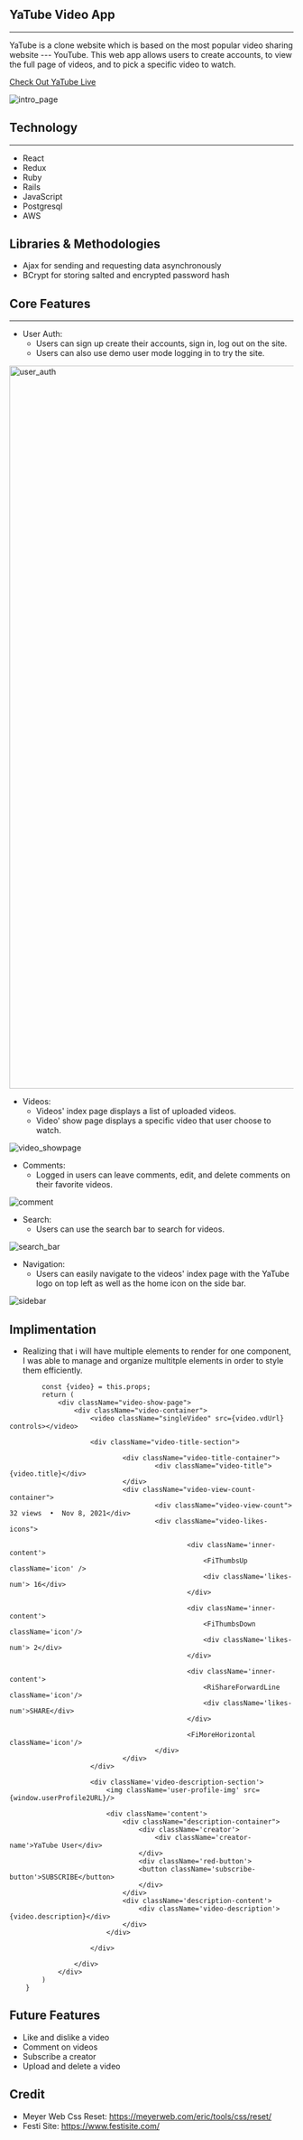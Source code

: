 ## YaTube Video App

---

YaTube is a clone website which is based on the most popular video sharing website --- YouTube. This web app allows users to create accounts, to view the full page of videos, and to pick a specific video to watch.

[Check Out YaTube Live](https://yatube-video-app.herokuapp.com/#/videos)

![intro_page](https://user-images.githubusercontent.com/75951481/165430453-5d2d7b7b-c63c-4298-a850-4f09457f3ab4.gif)

<!-- <img width="1226" alt="yatube_homepage" src="https://user-images.githubusercontent.com/75951481/165418678-477b19f4-d89f-4e28-bd13-3b3d0d5538d9.png"> -->


## Technology

---

- React
- Redux
- Ruby
- Rails
- JavaScript
- Postgresql
- AWS

## Libraries & Methodologies

- Ajax for sending and requesting data asynchronously
- BCrypt for storing salted and encrypted password hash

## Core Features 

---

- User Auth:
  - Users can sign up create their accounts, sign in, log out on the site.
  - Users can also use demo user mode logging in to try the site.
<!--  ![](https://yatube-seeds.s3.amazonaws.com/login.gif) -->

<img width="1280" alt="user_auth" src="https://user-images.githubusercontent.com/75951481/165427962-8f144988-8923-425f-b7c7-fcaa55754f23.png">

- Videos:  
  - Videos' index page displays a list of uploaded videos.
  - Video' show page displays a specific video that user choose to watch.
<!-- ![](/app/assets/images/video_showpage.png) -->
![video_showpage](https://user-images.githubusercontent.com/75951481/165426005-a3955d08-b2c0-418a-815d-ffc77ab64020.gif)

- Comments:
  - Logged in users can leave comments, edit, and delete comments on their favorite videos.
<!--   ![](/app/assets/images/comment.png) -->
  ![comment](https://user-images.githubusercontent.com/75951481/165425988-2475e425-1c2d-4e09-87db-0a72bac362ad.gif)
  
- Search:
  - Users can use the search bar to search for videos.
<!--   ![](/app/assets/images/searchbar.png)  -->
  ![search_bar](https://user-images.githubusercontent.com/75951481/165425994-9750964e-c899-46b2-af72-3f35efd4045a.gif)

- Navigation:
  - Users can easily navigate to the videos' index page with the YaTube logo on top left as well as the home icon on the side bar. 
<!--   - ![](/app/assets/images/sidebar.png) -->
  ![sidebar](https://user-images.githubusercontent.com/75951481/165425998-861537a8-6d37-4068-b5e0-700a18500fa2.gif)

## Implimentation

- Realizing that i will have multiple elements to render for one component, I was able to manage and organize multitple elements in order to style them efficiently. 
```render(){
        const {video} = this.props;
        return (
            <div className="video-show-page">
                <div className="video-container">
                    <video className="singleVideo" src={video.vdUrl} controls></video>

                    <div className="video-title-section">

                            <div className="video-title-container">
                                    <div className="video-title">{video.title}</div>
                            </div>
                            <div className="video-view-count-container">
                                    <div className="video-view-count"> 32 views  •  Nov 8, 2021</div>
                                    <div className="video-likes-icons">

                                            <div className='inner-content'>
                                                <FiThumbsUp className='icon' /> 
                                                <div className='likes-num'> 16</div>
                                            </div>

                                            <div className='inner-content'>
                                                <FiThumbsDown className='icon'/>
                                                <div className='likes-num'> 2</div>
                                            </div>

                                            <div className='inner-content'>
                                                <RiShareForwardLine className='icon'/>
                                                <div className='likes-num'>SHARE</div>
                                            </div>

                                            <FiMoreHorizontal className='icon'/>                                    
                                    </div>
                            </div>
                    </div>

                    <div className='video-description-section'>
                        <img className='user-profile-img' src={window.userProfile2URL}/>

                        <div className='content'>
                            <div className="description-container">
                                <div className='creator'>
                                    <div className='creator-name'>YaTube User</div>
                                </div>
                                <div className='red-button'>
                                <button className='subscribe-button'>SUBSCRIBE</button>
                                </div>
                            </div>
                            <div className='description-content'>
                                <div className='video-description'>{video.description}</div>
                            </div>
                        </div>

                    </div>

                </div>
            </div>
        )
    }
```
    
## Future Features

- Like and dislike a video
- Comment on videos
- Subscribe a creator
- Upload and delete a video

## Credit
- Meyer Web Css Reset: https://meyerweb.com/eric/tools/css/reset/
- Festi Site: https://www.festisite.com/
